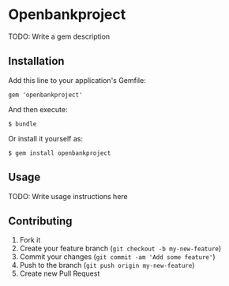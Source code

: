 # Openbankproject

TODO: Write a gem description

## Installation

Add this line to your application's Gemfile:

    gem 'openbankproject'

And then execute:

    $ bundle

Or install it yourself as:

    $ gem install openbankproject

## Usage

TODO: Write usage instructions here

## Contributing

1. Fork it
2. Create your feature branch (`git checkout -b my-new-feature`)
3. Commit your changes (`git commit -am 'Add some feature'`)
4. Push to the branch (`git push origin my-new-feature`)
5. Create new Pull Request
